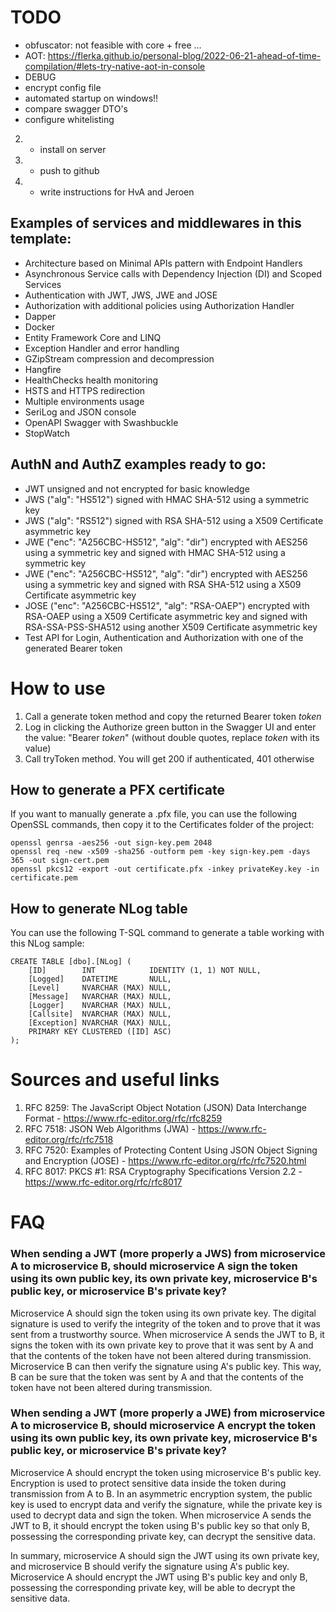 # TODO

- obfuscator: not feasible with core + free ... 
- AOT: https://flerka.github.io/personal-blog/2022-06-21-ahead-of-time-compilation/#lets-try-native-aot-in-console
- DEBUG
- encrypt config file
- automated startup on windows!!
- compare swagger DTO's
- configure whitelisting
2. - install on server
1. - push to github
3. - write instructions for HvA and Jeroen

## Examples of services and middlewares in this template:  
- Architecture based on Minimal APIs pattern with Endpoint Handlers  
- Asynchronous Service calls with Dependency Injection (DI) and Scoped Services  
- Authentication with JWT, JWS, JWE and JOSE  
- Authorization with additional policies using Authorization Handler  
- Dapper  
- Docker  
- Entity Framework Core and LINQ  
- Exception Handler and error handling  
- GZipStream compression and decompression  
- Hangfire  
- HealthChecks health monitoring  
- HSTS and HTTPS redirection  
- Multiple environments usage  
- SeriLog and JSON console  
- OpenAPI Swagger with Swashbuckle  
- StopWatch  

## AuthN and AuthZ examples ready to go:  
- JWT unsigned and not encrypted for basic knowledge  
- JWS ("alg": "HS512") signed with HMAC SHA-512 using a symmetric key  
- JWS ("alg": "RS512") signed with RSA SHA-512 using a X509 Certificate asymmetric key  
- JWE ("enc": "A256CBC-HS512", "alg": "dir") encrypted with AES256 using a symmetric key and signed with HMAC SHA-512 using a symmetric key  
- JWE ("enc": "A256CBC-HS512", "alg": "dir") encrypted with AES256 using a symmetric key and signed with RSA SHA-512 using a X509 Certificate asymmetric key  
- JOSE ("enc": "A256CBC-HS512", "alg": "RSA-OAEP") encrypted with RSA-OAEP using a X509 Certificate asymmetric key and signed with RSA-SSA-PSS-SHA512 using another X509 Certificate asymmetric key  
- Test API for Login, Authentication and Authorization with one of the generated Bearer token  
  
# How to use
1. Call a generate token method and copy the returned Bearer token *token*  
2. Log in clicking the Authorize green button in the Swagger UI and enter the value: "Bearer *token*" (without double quotes, replace *token* with its value)  
3. Call tryToken method. You will get 200 if authenticated, 401 otherwise  

## How to generate a PFX certificate
If you want to manually generate a .pfx file, you can use the following OpenSSL commands, then copy it to the Certificates folder of the project:  

```
openssl genrsa -aes256 -out sign-key.pem 2048  
openssl req -new -x509 -sha256 -outform pem -key sign-key.pem -days 365 -out sign-cert.pem  
openssl pkcs12 -export -out certificate.pfx -inkey privateKey.key -in certificate.pem  
```

## How to generate NLog table  
You can use the following T-SQL command to generate a table working with this NLog sample:  

```
CREATE TABLE [dbo].[NLog] (
    [ID]        INT            IDENTITY (1, 1) NOT NULL,
    [Logged]    DATETIME       NULL,
    [Level]     NVARCHAR (MAX) NULL,
    [Message]   NVARCHAR (MAX) NULL,
    [Logger]    NVARCHAR (MAX) NULL,
    [Callsite]  NVARCHAR (MAX) NULL,
    [Exception] NVARCHAR (MAX) NULL,
    PRIMARY KEY CLUSTERED ([ID] ASC)
);
```

# Sources and useful links
1. RFC 8259: The JavaScript Object Notation (JSON) Data Interchange Format - https://www.rfc-editor.org/rfc/rfc8259
2. RFC 7518: JSON Web Algorithms (JWA) - https://www.rfc-editor.org/rfc/rfc7518  
3. RFC 7520: Examples of Protecting Content Using JSON Object Signing and Encryption (JOSE) - https://www.rfc-editor.org/rfc/rfc7520.html
4. RFC 8017: PKCS #1: RSA Cryptography Specifications Version 2.2 - https://www.rfc-editor.org/rfc/rfc8017

# FAQ
### When sending a JWT (more properly a JWS) from microservice A to microservice B, should microservice A sign the token using its own public key, its own private key, microservice B's public key, or microservice B's private key?

Microservice A should sign the token using its own private key. The digital signature is used to verify the integrity of the token and to prove that it was sent from a trustworthy source. When microservice A sends the JWT to B, it signs the token with its own private key to prove that it was sent by A and that the contents of the token have not been altered during transmission. Microservice B can then verify the signature using A's public key. This way, B can be sure that the token was sent by A and that the contents of the token have not been altered during transmission.

### When sending a JWT (more properly a JWE) from microservice A to microservice B, should microservice A encrypt the token using its own public key, its own private key, microservice B's public key, or microservice B's private key?

Microservice A should encrypt the token using microservice B's public key. Encryption is used to protect sensitive data inside the token during transmission from A to B. In an asymmetric encryption system, the public key is used to encrypt data and verify the signature, while the private key is used to decrypt data and sign the token. When microservice A sends the JWT to B, it should encrypt the token using B's public key so that only B, possessing the corresponding private key, can decrypt the sensitive data.

In summary, microservice A should sign the JWT using its own private key, and microservice B should verify the signature using A's public key. Microservice A should encrypt the JWT using B's public key and only B, possessing the corresponding private key, will be able to decrypt the sensitive data.
